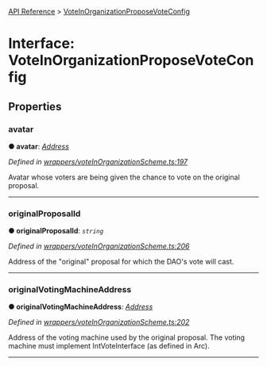 [API Reference](../README.md) > [VoteInOrganizationProposeVoteConfig](../interfaces/VoteInOrganizationProposeVoteConfig.md)



# Interface: VoteInOrganizationProposeVoteConfig


## Properties
<a id="avatar"></a>

###  avatar

**●  avatar**:  *[Address](../#Address)* 

*Defined in [wrappers/voteInOrganizationScheme.ts:197](https://github.com/daostack/arc.js/blob/f343aa24/lib/wrappers/voteInOrganizationScheme.ts#L197)*



Avatar whose voters are being given the chance to vote on the original proposal.




___

<a id="originalProposalId"></a>

###  originalProposalId

**●  originalProposalId**:  *`string`* 

*Defined in [wrappers/voteInOrganizationScheme.ts:206](https://github.com/daostack/arc.js/blob/f343aa24/lib/wrappers/voteInOrganizationScheme.ts#L206)*



Address of the "original" proposal for which the DAO's vote will cast.




___

<a id="originalVotingMachineAddress"></a>

###  originalVotingMachineAddress

**●  originalVotingMachineAddress**:  *[Address](../#Address)* 

*Defined in [wrappers/voteInOrganizationScheme.ts:202](https://github.com/daostack/arc.js/blob/f343aa24/lib/wrappers/voteInOrganizationScheme.ts#L202)*



Address of the voting machine used by the original proposal. The voting machine must implement IntVoteInterface (as defined in Arc).




___



